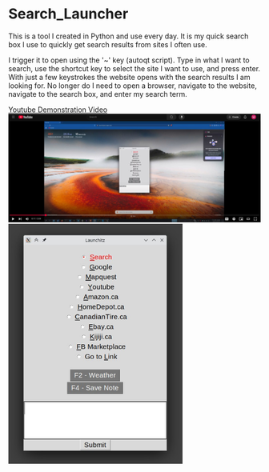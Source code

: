 # Search_Launcher
This is a  tool I created in Python and use every day.
It is my quick search box I use to quickly get search results from sites I often use.  

I trigger it to open using the '~' key (autoqt script).  Type in what I want to search, use the shortcut key to select the site I want to use, and press enter.  With just a few keystrokes the website opens with the search results I am looking for.  No longer do I need to open a browser, navigate to the website, navigate to the search box, and enter my search term.

<A HREF="https://www.youtube.com/watch?v=WzH3QNOlijc">Youtube Demonstration Video</A>
[![Demonstration](video_demo.jpg)](https://www.youtube.com/watch?v=WzH3QNOlijc "Video Demonstration")
<img src="preview.jpg" width="348">


